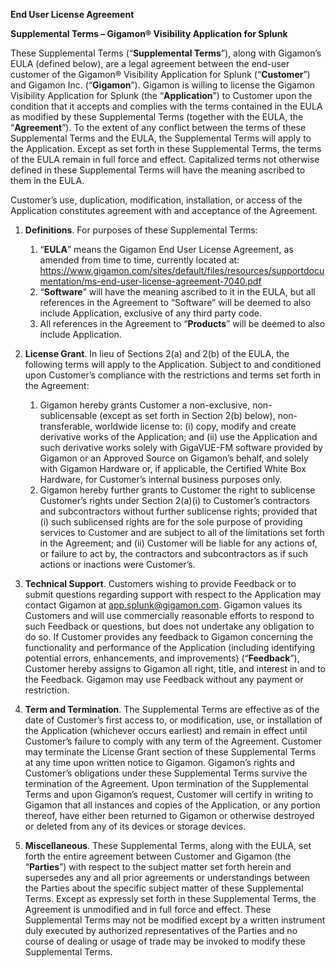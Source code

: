 **End User License Agreement**

**Supplemental Terms – Gigamon® Visibility Application for Splunk**

These Supplemental Terms (“**Supplemental Terms**”), along with Gigamon’s EULA (defined below), are a legal agreement between the end-user customer of the Gigamon® Visibility Application for Splunk (“**Customer**”) and Gigamon Inc. (“**Gigamon**”). Gigamon is willing to license the Gigamon Visibility Application for Splunk (the “**Application**”) to Customer upon the condition that it accepts and complies with the terms contained in the EULA as modified by these Supplemental Terms (together with the EULA, the “**Agreement**”). To the extent of any conflict between the terms of these Supplemental Terms and the EULA, the Supplemental Terms will apply to the Application. Except as set forth in these Supplemental Terms, the terms of the EULA remain in full force and effect. Capitalized terms not otherwise defined in these Supplemental Terms will have the meaning ascribed to them in the EULA.

Customer’s use, duplication, modification, installation, or access of the Application constitutes agreement with and acceptance of the Agreement.

1. **Definitions**. For purposes of these Supplemental Terms:
	1. “**EULA**” means the Gigamon End User License Agreement, as amended from time to time, currently located at: https://www.gigamon.com/sites/default/files/resources/supportdocumentation/ms-end-user-license-agreement-7040.pdf
	1. “**Software**” will have the meaning ascribed to it in the EULA, but all references in the Agreement to “Software” will be deemed to also include Application, exclusive of any third party code.
	1. All references in the Agreement to “**Products**” will be deemed to also include Application.

2. **License Grant**. In lieu of Sections 2(a) and 2(b) of the EULA, the following terms will apply to the Application. Subject to and conditioned upon Customer’s compliance with the restrictions and terms set forth in the Agreement:
	1. Gigamon hereby grants Customer a non-exclusive, non-sublicensable (except as set forth in Section 2(b) below), non-
transferable, worldwide license to: (i) copy, modify and create derivative works of the Application; and (ii) use the Application and such derivative works solely with GigaVUE-FM software provided by Gigamon or an Approved Source on Gigamon’s behalf, and solely with Gigamon Hardware or, if applicable, the Certified White Box Hardware, for Customer’s internal business purposes only.
	1. Gigamon hereby further grants to Customer the right to sublicense Customer’s rights under Section 2(a)(i) to Customer’s contractors and subcontractors without further sublicense rights; provided that (i) such sublicensed rights are for the sole purpose of providing services to Customer and are subject to all of the limitations set forth in the Agreement; and (ii) Customer will be liable for any actions of, or failure to act by, the contractors and subcontractors as if such actions or inactions were Customer’s.

3. **Technical Support**. Customers wishing to provide Feedback or to submit questions regarding support with respect to the Application may contact Gigamon at app.splunk@gigamon.com. Gigamon values its Customers and will use commercially reasonable efforts to respond to such Feedback or questions, but does not undertake any obligation to do so. If Customer provides any feedback to Gigamon concerning the functionality and performance of the Application (including identifying potential errors, enhancements, and improvements) (“**Feedback**”), Customer hereby assigns to Gigamon all right, title, and interest in and to the Feedback. Gigamon may use Feedback without any payment or restriction.

4. **Term and Termination**. The Supplemental Terms are effective as of the date of Customer’s first access to, or modification, use, or installation of the Application (whichever occurs earliest) and remain in effect until Customer’s failure to comply with any term of the Agreement. Customer may terminate the License Grant section of these Supplemental Terms at any time upon written notice to Gigamon. Gigamon’s rights and Customer’s obligations under these Supplemental Terms survive the termination of the Agreement. Upon termination of the Supplemental Terms and upon Gigamon’s request, Customer will certify in writing to Gigamon that all instances and copies of the Application, or any portion thereof, have either been returned to Gigamon or otherwise destroyed or deleted from any of its devices or storage devices.

5. **Miscellaneous**. These Supplemental Terms, along with the EULA, set forth the entire agreement between Customer and Gigamon (the “**Parties**”) with respect to the subject matter set forth herein and supersedes any and all prior agreements or understandings between the Parties about the specific subject matter of these Supplemental Terms. Except as expressly set forth in these Supplemental Terms, the Agreement is unmodified and in full force and effect. These Supplemental Terms may not be modified except by a written instrument duly executed by authorized representatives of the Parties and no course of dealing or usage of trade may be invoked to modify these Supplemental Terms.

